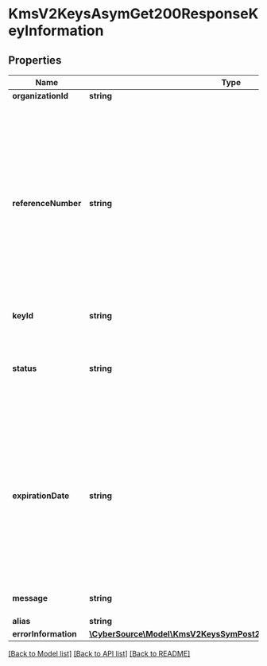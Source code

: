 # KmsV2KeysAsymGet200ResponseKeyInformation

## Properties
Name | Type | Description | Notes
------------ | ------------- | ------------- | -------------
**organizationId** | **string** | Merchant Id | [optional] 
**referenceNumber** | **string** | Reference number is a unique identifier provided by the client along with the organization Id. This is an optional field provided solely for the client’s convenience. If client specifies value for this field in the request, it is expected to be available in the response. | [optional] 
**keyId** | **string** | Key Serial Number | [optional] 
**status** | **string** | The status of the key.  Possible values:  - FAILED  - ACTIVE  - INACTIVE  - EXPIRED | [optional] 
**expirationDate** | **string** | The expiration time in UTC. &#x60;Format: YYYY-MM-DDThh:mm:ssZ&#x60;  Example 2016-08-11T22:47:57Z equals August 11, 2016, at 22:47:57 (10:47:57 p.m.). The T separates the date and the time. The Z indicates UTC. | [optional] 
**message** | **string** | message in case of failed key | [optional] 
**alias** | **string** | Key alias | [optional] 
**errorInformation** | [**\CyberSource\Model\KmsV2KeysSymPost201ResponseErrorInformation**](KmsV2KeysSymPost201ResponseErrorInformation.md) |  | [optional] 

[[Back to Model list]](../README.md#documentation-for-models) [[Back to API list]](../README.md#documentation-for-api-endpoints) [[Back to README]](../README.md)


